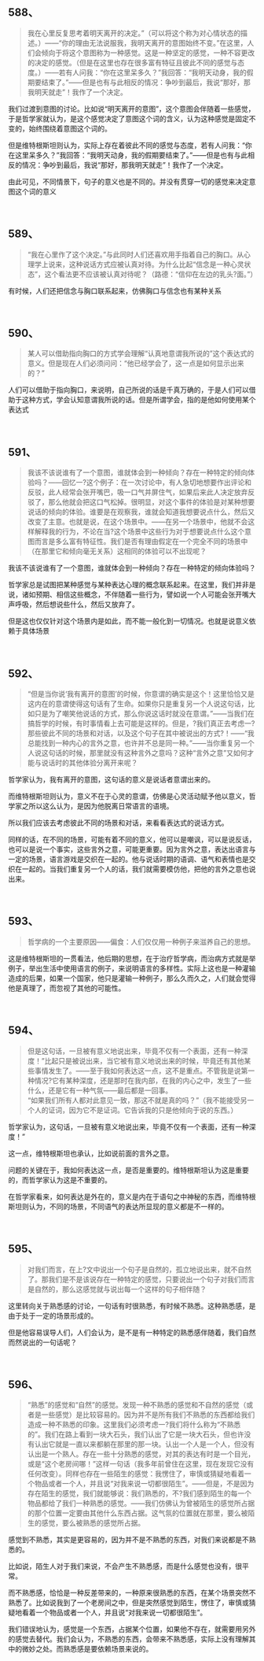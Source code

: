 <h2>588、</h2><blockquote data-pid="bnSnzXyP">我在心里反复思考着明天离开的决定。”（可以将这个称为对心情状态的描述。）——“你的理由无法说服我，我明天离开的意图始终不变。”在这里，人们会倾向于将这个意图称为一种感觉。这是一种坚定的感觉，一种不容更改的决定的感觉。（但是在这里也存在很多富有特征且彼此不同的感觉与态度。）——若有人问我：“你在这里呆多久？”我回答：“我明天动身，我的假期要结束了。”——但是也有与此相反的情况：争吵到最后，我说“那好，那我明天就走”！我作了一个决定。</blockquote><p data-pid="n1RtyqVO">我们过渡到意图的讨论。比如说“明天离开的意图”，这个意图会伴随着一些感觉，于是哲学家就认为，是这个感觉决定了意图这个词的含义，认为这种感觉是固定不变的，始终围绕着意图这个词的。</p><p data-pid="X-IuRm36">但是维特根斯坦则认为，实际上存在着彼此不同的感觉与态度，若有人问我：“你在这里呆多久？”我回答：“我明天动身，我的假期要结束了。”——但是也有与此相反的情况：争吵到最后，我说“那好，那我明天就走”！我作了一个决定。</p><p data-pid="1LYfn-or">由此可见，不同情景下，句子的意义也是不同的。并没有贯穿一切的感觉来决定意图这个词的意义</p><p><br></p><h2>589、</h2><blockquote data-pid="08dBV1z-">“我在心里作了这个决定。”与此同时人们还喜欢用手指着自己的胸口。从心理学上说来，这种说话方式应被认真对待。为什么比起“信念是一种心灵状态”，这个看法更不应该被认真对待呢？（路德：“信仰在左边的乳头?面。”）</blockquote><p data-pid="9eawn_x2">有时候，人们还把信念与胸口联系起来，仿佛胸口与信念也有某种关系</p><p><br></p><h2>590、</h2><blockquote data-pid="Aoe3wC_C">某人可以借助指向胸口的方式学会理解“认真地意谓我所说的”这个表达式的意义。但是现在人们必须问问：“他已经学会了，这一点是如何显示出来的？”</blockquote><p data-pid="rc8AxIaM">人们可以借助于指向胸口，来说明，自己所说的话是千真万确的，于是人们可以借助于这种方式，学会认知意谓我所说的话。但是所谓学会，指的是他如何使用某个表达式</p><p><br></p><h2>591、</h2><blockquote data-pid="U9Dk6RHh">我该不该说谁有了一个意图，谁就体会到一种倾向？存在一种特定的倾向体验吗？——回忆一?这个例子：在一次讨论中，有人急切地想要作出评论和反驳，此人经常会张开嘴巴，吸一口气并屏住气，如果后来此人决定放弃反驳了，那么他就会把这口气松掉。很明显，对这个事件的体验是对某种想要说话的倾向的体验。谁要是在观察我，谁就会知道我想要说点什么，然后又改变了主意。也就是说，在这个场景中。——在另一个场景中，他就不会这样解释我的行为，不论在当?这个场景中这些行为对于想要说点什么这个意图而言是多么富有特征性。我们是否有理由假定在一个完全不同的场景中（在那里它和倾向毫无关系）这相同的体验可以不出现呢？</blockquote><p data-pid="rhjh678y">我该不该说谁有了一个意图，谁就体会到一种倾向？存在一种特定的倾向体验吗？</p><p data-pid="26mY0xjI">哲学家总是试图把某种感觉与某种表达心理的概念联系起来。在这里，我们并非是说，诸如预期、相信这些概念，不伴随着一些行为，譬如说一个人可能会张开嘴大声呼吸，然后想说些什么，然后又放弃了。</p><p data-pid="uxCABE6c">但是这也仅仅针对这个场景内是如此，而不能一般化到一切情况。也就是说意义依赖于具体场景</p><p><br></p><h2>592、</h2><blockquote data-pid="ImHLEBez">“但是当你说‘我有离开的意图’的时候，你意谓的确实是这个！这里恰恰又是这内在的意谓使得这句话有了生命。如果你只是重复另一个人说这句话，比如只是为了嘲笑他说话的方式，那么你说这话时就没在意谓。”——当我们在搞哲学的时候，有时事情看上去可能是这样的。但是，?我们真正去考虑一?那些彼此不同的场景和对话，以及这个句子在其中被说出的方式?！——“我总能找到一种内心的言外之意，也许并不总是同一种。”——当你重复另一个人说这句话的时候，那里就没有这种言外之意吗？这种“言外之意”又如何才能与说话时的其他体验分离开来呢？</blockquote><p data-pid="OrrAvZCQ">哲学家认为，我有离开的意图，这句话的意义是说话者意谓出来的。</p><p data-pid="GonFiJVA">而维特根斯坦则认为，意义不在于心灵的意谓，仿佛是心灵活动赋予他以意义，哲学家之所以这么认为，是因为他脱离日常语言的语境。</p><p data-pid="VqlY5K5Q">所以我们应该去考虑彼此不同的场景和对话，来看看表达式的说话方式。</p><p data-pid="wAXUSvRb">同样的话，在不同的场景，可能有着不同的意义，他可以是嘲讽，可以是说反话，也可以是说一个事实，这些言外之意，可能更重要。因为言外之意，表达出语言与一定的场景，语言游戏是交织在一起的。他与说话时期的语调、语气和表情也是交织在一起的。当我们重复另一个人的话，我们就需要模仿他，把他的言外之意也说出来。</p><p><br></p><h2>593、</h2><blockquote data-pid="yVWJgjGW">哲学病的一个主要原因——偏食：人们仅仅用一种例子来滋养自己的思想。</blockquote><p data-pid="DVfcq49e">这是维特根斯坦的一贯看法，他后期的思想，在于治疗哲学病，而治病方式就是举例子，举出生活中使用语言的例子，来说明语言的多样性。实际上这也是一种灌输造成的后果，如果一个国家，他只是灌输一种例子，那么久而久之，人们就会觉得他是真理了，而忽视了其他的可能性。</p><p><br></p><h2>594、</h2><blockquote data-pid="mf4gMP-B">但是这句话，一旦被有意义地说出来，毕竟不仅有一个表面，还有一种深度！”比起只是被说出来，当它被有意义地说出来的时候，毕竟还有其他某些事情发生了。——至于我如何表达这一点，这不是重点。不管我是说第一种情况?它有某种深度，还是那时在我内部，在我的内心之中，发生了一些什么，还是它有一种气氛——最后都是一回事。<br>“如果我们所有人都对此意见一致，那这不就是真的吗？”（我不能接受另一个人的证词，因为它不是证词。它告诉我的只是他倾向于说的东西。）</blockquote><p data-pid="yaX-Y6N8">哲学家认为，这句话，一旦被有意义地说出来，毕竟不仅有一个表面，还有一种深度！”</p><p data-pid="6Pvrd0FW">这一点，维特根斯坦也承认，比如说前面的言外之意。</p><p data-pid="0z8L6FoR">问题的关键在于，我如何表达这一点，是否是重要的。维特根斯坦认为这是重要的，而哲学家认为这是不重要的。</p><p data-pid="30Al2x1o">在哲学家看来，如何表达是外在的，意义是内在于语句之中神秘的东西，而维特根斯坦则认为，不同的场景，不同语气的表达所显现的意义都是不一样的。</p><p><br></p><h2>595、</h2><blockquote data-pid="63XxzdOh">对我们而言，在上?文中说出一个句子是自然的，孤立地说出来，就不自然了。那我们是不是该说存在一种特定的感觉，只要说出一个句子对我们而言是自然的，那么这感觉就与说出每一个这样的句子相伴随？</blockquote><p data-pid="eejDyM0O">这里转向关于熟悉感的讨论，一句话有时很熟悉，有时候不熟悉。这种熟悉感，是由于处于一定的场景形成的。</p><p data-pid="rOs7bPwZ">但是他容易误导人们，人们会认为，是不是有一种特定的熟悉感伴随着，我们自然而然说出的一句话呢？</p><p><br></p><h2>596、</h2><blockquote data-pid="Lfjzwv8k">“熟悉”的感觉和“自然”的感觉。发现一种不熟悉的感觉和不自然的感觉（或者是一些感觉）是比较容易的。因为并不是所有我们不熟悉的东西都给我们造成一种不熟悉的印象。这里我们必须考虑一?我们将什么称为“不熟悉的”。我们在路上看到一块大石头，我们认出了它是一块大石头，但也许没有认出它就是一直以来都躺在那里的那一块。认出一个人是一个人，但没有认出是一个熟人。存在一些十分熟悉的感觉，对其的表达有时是一个目光，或是“这个老房间哪！”这样一句话（我多年前曾住在这里，现在发现它没有任何改变）。同样也存在一些陌生的感觉：我愣住了，审慎或猜疑地看着一个物品或者一个人，并且说“对我来说一切都很陌生”。——但是，不是因为存在陌生的感觉，我们就能够说：我们熟悉的，不?我们感到陌生的每一个物品都给了我们一种熟悉的感觉。——我们仿佛认为曾被陌生的感觉所占据的那个位置一定要由其他什么东西占据。这气氛的位置就在那里，要么被陌生的感觉，要么被熟悉的感觉所占据。</blockquote><p data-pid="KqirHHbG">感觉到不熟悉，其实是更容易的，因为并不是不熟悉的东西，对我们来说都是不熟悉的。</p><p data-pid="ltOrK_0w">比如说，陌生人对于我们来说，不会产生不熟悉感，而是什么感觉也没有，很平常。</p><p data-pid="qV78rIcM">而不熟悉感，恰恰是一种反差带来的，一种原来很熟悉的东西，在某个场景突然不熟悉了。比如说我到了一个老房间之中，但是突然感觉到陌生，愣住了，审慎或猜疑地看着一个物品或者一个人，并且说“对我来说一切都很陌生”。</p><p data-pid="S_Gy_PFo">我们错误地认为，感觉是一个东西，占据某个位置，如果他不存在，就需要用另外的感觉去替代。我们会认为，不熟悉的东西，会带来不熟悉感，实际上没有理解其中的微妙之处。而熟悉感是要依赖场景来说的。</p><p></p><p></p><p></p><p></p>